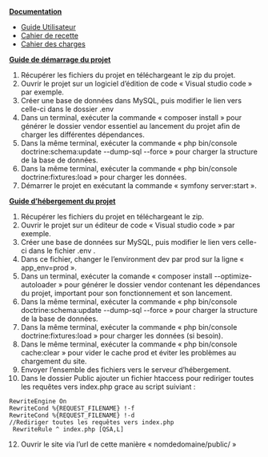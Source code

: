 <ins>**Documentation**</ins>

* [Guide Utilisateur](https://github.com/MelisandeOnana/CongeFacile/blob/master/docs/GUIDE%20UTILISATEUR%20-%20CongeFacile.pdf) 
* [Cahier de recette](https://github.com/MelisandeOnana/CongeFacile/blob/master/docs/CAHIER%20%20DE%20%20RECETTES%20-%20CONGEFACILE.pdf)
* [Cahier des charges](https://github.com/MelisandeOnana/CongeFacile/blob/master/docs/CDC_Conge%C2%B4Facile%20(1).pdf)

<ins>**Guide de démarrage du projet**</ins>

1)	Récupérer les fichiers du projet en téléchargeant le zip du projet.
2)	Ouvrir le projet sur un logiciel d’édition de code « Visual studio code » par exemple.
3)	Créer une base de données dans MySQL, puis modifier le lien vers celle-ci dans le dossier .env
4)	Dans un terminal, exécuter la commande « composer install » pour générer le dossier vendor essentiel au lancement du projet afin de charger les différentes dépendances.
5)	Dans la même terminal, exécuter la commande « php bin/console doctrine:schema:update --dump-sql --force » pour charger la structure de la base de données.
6)	Dans la même terminal, exécuter la commande « php bin/console doctrine:fixtures:load » pour charger les données.
7)	Démarrer le projet en exécutant la commande « symfony server:start ».

<ins>**Guide d’hébergement du projet**</ins>

1)	Récupérer les fichiers du projet en téléchargeant le zip.
2)	Ouvrir le projet sur un éditeur de code « Visual studio code » par exemple.
3)	Créer une base de données sur MySQL, puis modifier le lien vers celle-ci dans le fichier .env .
4)	Dans ce fichier, changer le l’environment dev par prod sur la ligne « app_env=prod ».
5)	Dans un terminal, exécuter la comande « composer install --optimize-autoloader » pour générer le dossier vendor contenant les dépendances du projet, important pour son fonctionnement et son lancement.
6)	Dans la même terminal, exécuter la commande « php bin/console doctrine:schema:update --dump-sql --force » pour charger la structure de la base de données.
7)	Dans la même terminal, exécuter la commande « php bin/console doctrine:fixtures:load » pour charger les données (si besoin).
8)	Dans le même terminal, exécuter la commande « php bin/console cache:clear » pour vider le cache prod et éviter les problèmes au chargement du site.
9)	Envoyer l’ensemble des fichiers vers le serveur d’hébergement.
10)	Dans le dossier Public ajouter un fichier htaccess pour rediriger toutes les requêtes vers index.php grace au script suiviant :
```
RewriteEngine On 
RewriteCond %{REQUEST_FILENAME} !-f 
RewriteCond %{REQUEST_FILENAME} !-d 
//Rediriger toutes les requêtes vers index.php
 RewriteRule ^ index.php [QSA,L]
 ```
12)	 Ouvrir le site via l’url de cette manière « nomdedomaine/public/ »

